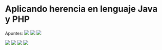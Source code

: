 # Aplicando herencia en lenguaje Java y PHP

Apuntes: 
![](https://static.platzi.com/media/user_upload/1-8ce2f40d-359d-43b5-b037-5d04d7431676.jpg)
![](https://static.platzi.com/media/user_upload/2-79e8d54e-e65c-4209-99f1-8cd3bababd43.jpg)
![](https://static.platzi.com/media/user_upload/3-2bf634ca-9735-44a8-971f-1c64af06d169.jpg)


![](https://static.platzi.com/media/user_upload/1-php-6017a2f6-b004-419d-8759-cbc97358bf39.jpg)
![](https://static.platzi.com/media/user_upload/2-php-1804eb7e-c4b4-4bce-bff8-b1f6ab139eb2.jpg)
![](https://static.platzi.com/media/user_upload/3-php-a81efd4a-cbba-4a63-89ab-12bf48a137ff.jpg)
![](https://static.platzi.com/media/user_upload/4-php-768da3b8-155b-4d30-8615-22c57ffdda75.jpg)


